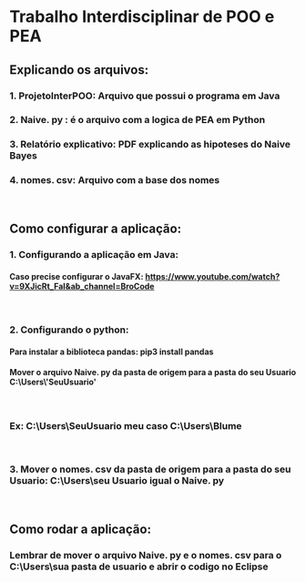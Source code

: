 # Trabalho Interdisciplinar de POO e PEA

## Explicando os arquivos: <br/>

### 1. ProjetoInterPOO: Arquivo que possui o programa em Java
### 2. Naive. py : é o arquivo com a logica de PEA em Python
### 3. Relatório explicativo: PDF explicando as hipoteses do Naive Bayes 
### 4. nomes. csv: Arquivo com a base dos nomes

<br/>

## Como configurar a aplicação: 
### 1. Configurando a aplicação em Java: 
#### Caso precise configurar o JavaFX: https://www.youtube.com/watch?v=9XJicRt_FaI&ab_channel=BroCode
<br/>

### 2. Configurando o python: 
#### Para instalar a biblioteca pandas: pip3 install pandas
#### Mover o arquivo Naive. py da pasta de origem para a pasta do seu Usuario C:\Users\\'SeuUsuario'
<br/>

### Ex: C:\Users\SeuUsuario meu caso C:\Users\Blume
<br/>

### 3. Mover o nomes. csv da pasta de origem para a pasta do seu Usuario: C:\Users\seu Usuario igual o Naive. py
<br/>

## Como rodar a aplicação:
### Lembrar de mover o arquivo Naive. py e o nomes. csv para o C:\Users\sua pasta de usuario e abrir o codigo no Eclipse

